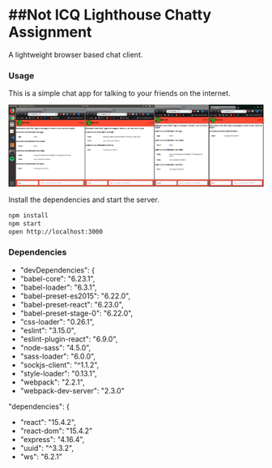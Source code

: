 ##Not ICQ Lighthouse Chatty Assignment
=====================
A lightweight browser based chat client.

### Usage

This is a simple chat app for talking to your friends on the internet.

![screenshot of Not ICQ](https://raw.githubusercontent.com/pmckeegan/react-simple-boilerplate/master/build/notICQ-screenshot.png)



Install the dependencies and start the server.
```
npm install
npm start
open http://localhost:3000
```

### Dependencies

- "devDependencies": {
- "babel-core": "6.23.1",
- "babel-loader": "6.3.1",
- "babel-preset-es2015": "6.22.0",
- "babel-preset-react": "6.23.0",
- "babel-preset-stage-0": "6.22.0",
- "css-loader": "0.26.1",
- "eslint": "3.15.0",
- "eslint-plugin-react": "6.9.0",
- "node-sass": "4.5.0",
- "sass-loader": "6.0.0",
- "sockjs-client": "^1.1.2",
- "style-loader": "0.13.1",
- "webpack": "2.2.1",
- "webpack-dev-server": "2.3.0"

"dependencies": {
- "react": "15.4.2",
- "react-dom": "15.4.2"
- "express": "4.16.4",
- "uuid": "^3.3.2",
- "ws": "6.2.1"

